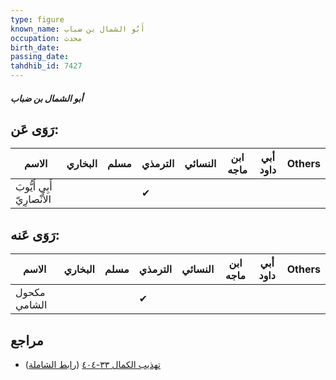 ```yaml
---
type: figure
known_name: أَبُو الشمال بن ضباب
occupation: محدث
birth_date:
passing_date:
tahdhib_id: 7427
---
```

##### أبو الشمال بن ضباب

## رَوَى عَن:
| الاسم                       | البخاري | مسلم | الترمذي | النسائي | ابن ماجه | أبي داود | Others |
| --------------------------- | ------- | ---- | ------- | ------- | -------- | -------- | ------ |
| أَبِي أَيُّوبَ الأَنْصارِيّ |         |      | ✔       |         |          |          |        |
## رَوَى عَنه:
| الاسم        | البخاري | مسلم | الترمذي | النسائي | ابن ماجه | أبي داود | Others |
| ------------ | ------- | ---- | ------- | ------- | -------- | -------- | ------ |
| مكحول الشامي |         |      | ✔       |         |          |          |        |
## مراجع
- [تهذيب الكمال ٣٣-٤٠٤](obsidian://open?vault=Tahdhib-al-Kamal&file=Figures/٧٤٢٧-أبو%20الشمال%20بن%20ضباب) ([رابط الشاملة](https://shamela.ws/book/3722/18075))